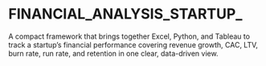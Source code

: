 # FINANCIAL_ANALYSIS_STARTUP_
A compact framework that brings together Excel, Python, and Tableau to track a startup’s financial performance covering revenue growth, CAC, LTV, burn rate, run rate, and retention in one clear, data-driven view.
